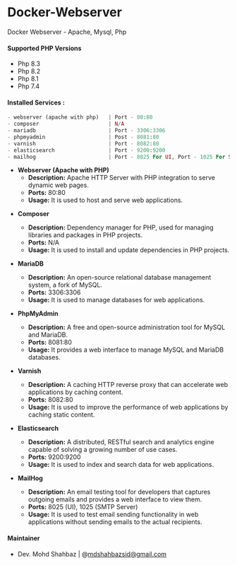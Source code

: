 # Docker-Webserver
Docker Webserver - Apache, Mysql, Php

#### Supported PHP Versions
- Php 8.3
- Php 8.2
- Php 8.1
- Php 7.4

#### Installed Services :
```php
- webserver (apache with php)   | Port - 80:80
- composer                      | N/A
- mariadb                       | Port - 3306:3306
- phpmyadmin                    | Post - 8081:80
- varnish                       | Port - 8082:80
- elasticsearch                 | Port - 9200:9200
- mailhog                       | Port - 8025 For UI, Port - 1025 For SMTP Server
```
* __Webserver (Apache with PHP)__
    - __Description:__ Apache HTTP Server with PHP integration to serve dynamic web pages.
    - __Ports:__ 80:80
    - __Usage:__ It is used to host and serve web applications.

- __Composer__
    - __Description:__ Dependency manager for PHP, used for managing libraries and packages in PHP projects.
    - __Ports:__ N/A
    - __Usage:__ It is used to install and update dependencies in PHP projects.

- __MariaDB__
    - __Description:__ An open-source relational database management system, a fork of MySQL.
    - __Ports:__ 3306:3306
    - __Usage:__ It is used to manage databases for web applications.

- __PhpMyAdmin__
    - __Description:__ A free and open-source administration tool for MySQL and MariaDB.
    - __Ports:__ 8081:80
    - __Usage:__ It provides a web interface to manage MySQL and MariaDB databases.

- __Varnish__
    - __Description:__ A caching HTTP reverse proxy that can accelerate web applications by caching content.
    - __Ports:__ 8082:80
    - __Usage:__ It is used to improve the performance of web applications by caching static content.

- __Elasticsearch__
    - __Description:__ A distributed, RESTful search and analytics engine capable of solving a growing number of use cases.
    - __Ports:__ 9200:9200
    - __Usage:__ It is used to index and search data for web applications.

- __MailHog__
    - __Description:__ An email testing tool for developers that captures outgoing emails and provides a web interface to view them.
    - __Ports:__ 8025 (UI), 1025 (SMTP Server)
    - __Usage:__ It is used to test email sending functionality in web applications without sending emails to the actual recipients.

#### Maintainer
- Dev. Mohd Shahbaz | @mdshahbazsid@gmail.com
